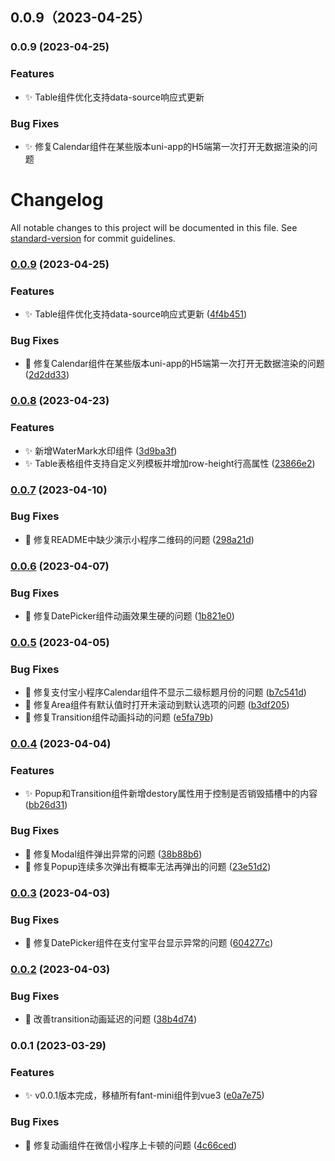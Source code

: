 ## 0.0.9（2023-04-25）
### 0.0.9 (2023-04-25)


### Features

* ✨ Table组件优化支持data-source响应式更新 


### Bug Fixes

* ✨ 修复Calendar组件在某些版本uni-app的H5端第一次打开无数据渲染的问题
# Changelog

All notable changes to this project will be documented in this file. See [standard-version](https://github.com/conventional-changelog/standard-version) for commit guidelines.

### [0.0.9](https://gitlab.hd123.com/vue/fant-mini-plus/compare/v0.0.8...v0.0.9) (2023-04-25)


### Features

* ✨ Table组件优化支持data-source响应式更新 ([4f4b451](https://gitlab.hd123.com/vue/fant-mini-plus/commit/4f4b4510f395f02f554e45958c40a10cde07ff93))


### Bug Fixes

* 🐛 修复Calendar组件在某些版本uni-app的H5端第一次打开无数据渲染的问题 ([2d2dd33](https://gitlab.hd123.com/vue/fant-mini-plus/commit/2d2dd337c2e29b774c8dedfa01917758b1283917))

### [0.0.8](https://gitlab.hd123.com/vue/fant-mini-plus/compare/v0.0.7...v0.0.8) (2023-04-23)


### Features

* ✨ 新增WaterMark水印组件 ([3d9ba3f](https://gitlab.hd123.com/vue/fant-mini-plus/commit/3d9ba3f658c2ce8de8eaec2a5c8bf64963e4f871))
* ✨ Table表格组件支持自定义列模板并增加row-height行高属性 ([23866e2](https://gitlab.hd123.com/vue/fant-mini-plus/commit/23866e2f6ef8ef9a080824f3ebe720dd9755dca6))

### [0.0.7](https://gitlab.hd123.com/vue/fant-mini-plus/compare/v0.0.6...v0.0.7) (2023-04-10)


### Bug Fixes

* 🐛 修复README中缺少演示小程序二维码的问题 ([298a21d](https://gitlab.hd123.com/vue/fant-mini-plus/commit/298a21d647bc82d705d4458aa4694ecff35f3f56))

### [0.0.6](https://gitlab.hd123.com/vue/fant-mini-plus/compare/v0.0.5...v0.0.6) (2023-04-07)


### Bug Fixes

* 🐛 修复DatePicker组件动画效果生硬的问题 ([1b821e0](https://gitlab.hd123.com/vue/fant-mini-plus/commit/1b821e04e56025e9cee82859e8278dfabfc90d23))

### [0.0.5](https://gitlab.hd123.com/vue/fant-mini-plus/compare/v0.0.4...v0.0.5) (2023-04-05)


### Bug Fixes

* 🐛 修复支付宝小程序Calendar组件不显示二级标题月份的问题 ([b7c541d](https://gitlab.hd123.com/vue/fant-mini-plus/commit/b7c541d4b6fbbe10c746f7a56dbc36c5eb1e0831))
* 🐛 修复Area组件有默认值时打开未滚动到默认选项的问题 ([b3df205](https://gitlab.hd123.com/vue/fant-mini-plus/commit/b3df20514b7ef22ef7cb46907229dc9d981a374f))
* 🐛 修复Transition组件动画抖动的问题 ([e5fa79b](https://gitlab.hd123.com/vue/fant-mini-plus/commit/e5fa79b8ee599cc14392abb89cbf988e07104e92))

### [0.0.4](https://gitlab.hd123.com/vue/fant-mini-plus/compare/v0.0.3...v0.0.4) (2023-04-04)


### Features

* ✨ Popup和Transition组件新增destory属性用于控制是否销毁插槽中的内容 ([bb26d31](https://gitlab.hd123.com/vue/fant-mini-plus/commit/bb26d318af7af1cffe6d3d9eca9018c1c1ce8f40))


### Bug Fixes

* 🐛 修复Modal组件弹出异常的问题 ([38b88b6](https://gitlab.hd123.com/vue/fant-mini-plus/commit/38b88b6f5fc8e596411ab43df59a1f41db430528))
* 🐛 修复Popup连续多次弹出有概率无法再弹出的问题 ([23e51d2](https://gitlab.hd123.com/vue/fant-mini-plus/commit/23e51d2e04bf6931bd8c3cd5b4dcf7dce15f3850))

### [0.0.3](https://gitlab.hd123.com/vue/fant-mini-plus/compare/v0.0.2...v0.0.3) (2023-04-03)


### Bug Fixes

* 🐛 修复DatePicker组件在支付宝平台显示异常的问题 ([604277c](https://gitlab.hd123.com/vue/fant-mini-plus/commit/604277c16a284b05829353a93a6a213f42269dc4))

### [0.0.2](https://gitlab.hd123.com/vue/fant-mini-plus/compare/v0.0.1...v0.0.2) (2023-04-03)


### Bug Fixes

* 🐛 改善transition动画延迟的问题 ([38b4d74](https://gitlab.hd123.com/vue/fant-mini-plus/commit/38b4d74bf27166d81f799661b058762caf6c145c))

### 0.0.1 (2023-03-29)


### Features

* ✨ v0.0.1版本完成，移植所有fant-mini组件到vue3 ([e0a7e75](https://gitlab.hd123.com/vue/fant-mini-plus/commit/e0a7e75ffbcc89928be1868d1130cf0a74727882))


### Bug Fixes

* 🐛 修复动画组件在微信小程序上卡顿的问题 ([4c66ced](https://gitlab.hd123.com/vue/fant-mini-plus/commit/4c66cedcb67515a1c1301bba65a9c7e653885df7))
